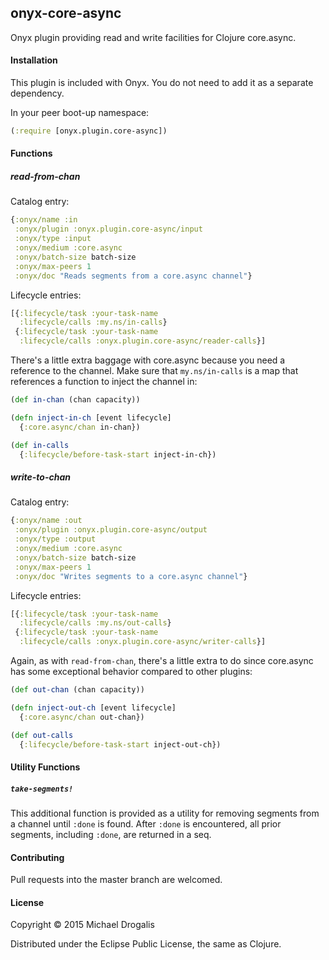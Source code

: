 ## onyx-core-async

Onyx plugin providing read and write facilities for Clojure core.async.

#### Installation

This plugin is included with Onyx. You do not need to add it as a separate dependency.

In your peer boot-up namespace:

```clojure
(:require [onyx.plugin.core-async])
```

#### Functions

##### read-from-chan

Catalog entry:

```clojure
{:onyx/name :in
 :onyx/plugin :onyx.plugin.core-async/input
 :onyx/type :input
 :onyx/medium :core.async
 :onyx/batch-size batch-size
 :onyx/max-peers 1
 :onyx/doc "Reads segments from a core.async channel"}
```

Lifecycle entries:

```clojure
[{:lifecycle/task :your-task-name
  :lifecycle/calls :my.ns/in-calls}
 {:lifecycle/task :your-task-name
  :lifecycle/calls :onyx.plugin.core-async/reader-calls}]
```

There's a little extra baggage with core.async because you need a reference to the channel.
Make sure that `my.ns/in-calls` is a map that references a function to inject the channel in:

```clojure
(def in-chan (chan capacity))

(defn inject-in-ch [event lifecycle]
  {:core.async/chan in-chan})

(def in-calls
  {:lifecycle/before-task-start inject-in-ch})
```

##### write-to-chan

Catalog entry:

```clojure
{:onyx/name :out
 :onyx/plugin :onyx.plugin.core-async/output
 :onyx/type :output
 :onyx/medium :core.async
 :onyx/batch-size batch-size
 :onyx/max-peers 1
 :onyx/doc "Writes segments to a core.async channel"}
```

Lifecycle entries:

```clojure
[{:lifecycle/task :your-task-name
  :lifecycle/calls :my.ns/out-calls}
 {:lifecycle/task :your-task-name
  :lifecycle/calls :onyx.plugin.core-async/writer-calls}]
```

Again, as with `read-from-chan`, there's a little extra to do since core.async has some exceptional behavior compared to other plugins:

```clojure
(def out-chan (chan capacity))

(defn inject-out-ch [event lifecycle]
  {:core.async/chan out-chan})

(def out-calls
  {:lifecycle/before-task-start inject-out-ch})
```

#### Utility Functions

##### `take-segments!`

This additional function is provided as a utility for removing segments
from a channel until `:done` is found. After `:done` is encountered, all prior segments,
including `:done`, are returned in a seq.

#### Contributing

Pull requests into the master branch are welcomed.

#### License

Copyright © 2015 Michael Drogalis

Distributed under the Eclipse Public License, the same as Clojure.
